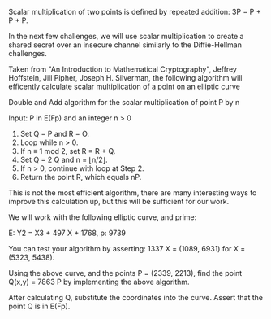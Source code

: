 Scalar multiplication of two points is defined by repeated addition: 3P = P + P + P.

In the next few challenges, we will use scalar multiplication to create a shared secret over an insecure channel similarly to the Diffie-Hellman challenges.

Taken from "An Introduction to Mathematical Cryptography", Jeffrey Hoffstein, Jill Pipher, Joseph H. Silverman, the following algorithm will efficently calculate scalar multiplication of a point on an elliptic curve

Double and Add algorithm for the scalar multiplication of point P by n

Input: P in E(Fp) and an integer n > 0
1. Set Q = P and R = O.
2. Loop while n > 0.
  3. If n ≡ 1 mod 2, set R = R + Q.
  4. Set Q = 2 Q and n = ⌊n/2⌋.
  5. If n > 0, continue with loop at Step 2.
6. Return the point R, which equals nP.


This is not the most efficient algorithm, there are many interesting ways to improve this calculation up, but this will be sufficient for our work.


We will work with the following elliptic curve, and prime:

E: Y2 = X3 + 497 X + 1768, p: 9739

You can test your algorithm by asserting: 1337 X = (1089, 6931) for X = (5323, 5438).


Using the above curve, and the points P = (2339, 2213), find the point Q(x,y) = 7863 P by implementing the above algorithm.

After calculating Q, substitute the coordinates into the curve. Assert that the point Q is in E(Fp).